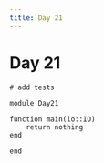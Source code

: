 ```yaml
---
title: Day 21
---
```


# Day 21

``` {.julia file=test/Day21Spec.jl}
# add tests
```

``` {.julia file=src/Day21.jl}
module Day21

function main(io::IO)
    return nothing
end

end
```
